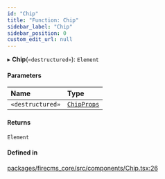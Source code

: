 ```yaml
---
id: "Chip"
title: "Function: Chip"
sidebar_label: "Chip"
sidebar_position: 0
custom_edit_url: null
---
```


▸ **Chip**(`«destructured»`): `Element`

#### Parameters

| Name | Type |
| :------ | :------ |
| `«destructured»` | [`ChipProps`](../interfaces/ChipProps.md) |

#### Returns

`Element`

#### Defined in

[packages/firecms_core/src/components/Chip.tsx:26](https://github.com/FireCMSco/firecms/blob/d45f3739/packages/firecms_core/src/components/Chip.tsx#L26)
